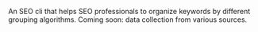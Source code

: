 An SEO cli that helps SEO professionals to organize keywords by different grouping algorithms. Coming soon: data collection from various sources.

